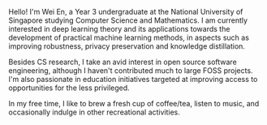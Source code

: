 Hello! I'm Wei En, a Year 3 undergraduate at the National University of Singapore studying Computer Science and Mathematics. I am currently interested in deep learning theory and its applications towards the development of practical machine learning methods, in aspects such as improving robustness, privacy preservation and knowledge distillation.

Besides CS research, I take an avid interest in open source software engineering, although I haven't contributed much to large FOSS projects. I'm also passionate in education initiatives targeted at improving access to opportunities for the less privileged.

In my free time, I like to brew a fresh cup of coffee/tea, listen to music, and occasionally indulge in other recreational activities.

